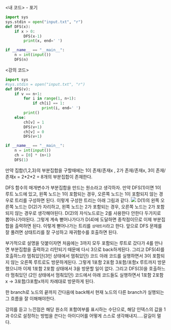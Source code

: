 <내 코드> - 포기

```python
import sys
sys.stdin = open("input.txt", "r")
def DFS(x):
    if x > 0:
        DFS(x-1)
        print(x, end=' ')

if __name__ == "__main__":
    n = int(input())
    DFS(n)
```

<강의 코드>

```python
import sys
#sys.stdin = open("input.txt", "r")
def DFS(v):
    if v == n+1:
        for i in range(1, n+1):
            if ch[i] == 1:
                print(i, end=' ')
        print()
    else:
        ch[v] = 1
        DFS(v+1)
        ch[v] = 0
        DFS(v+1)

if __name__ == "__main__":
    n = int(input())
    ch = [0] * (n+1)
    DFS(1)
```

만약 집합{1,2,3}의 부분집합을 구할때에는 1이 존재/존재x , 2가 존재/존재x, 3이 존재/존재x = 2\*2\*2 = 8개의 부분집합이 존재한다.

DFS 함수의 매개변수가 부분집합을 만드는 원소라고 생각하자.
만약 DFS(1)이면 1이 루트 노드에 있고, 왼쪽 노드는 1이 포함되는 경우, 오른쪽 노드는 1이 포함되지 않는 경우로 트리를 구성하면 된다.
이렇게 구성한 트리는 아래 그림과 같다.
![](https://velog.velcdn.com/images/woonyumnyum/post/19dfd25e-70ab-46b0-9032-89e6e841a02c/image.jpg)
D(1)의 왼쪽 오른쪽 노드는 D(2)가 자리하고, 왼쪽 노드는 2가 포함되는 경우, 오른쪽 노드는 2가 포함되지 않는 경우로 생각해야된다. D(2)의 자식노드로는 2를 사용한다 안한다 두가지로 뽑아나가야된다. 그렇게 계속 뻗어나가다가 D(4)에 도달하면 종착점이므로 이제 부분집합을 출력하면 된다.
이렇게 뻗어나가는 트리를 `상태트리`라고 한다.
앞으로 DFS 문제를 잘 풀려면 상태트리를 잘 구성하고 재귀함수를 호출하면 된다.

부가적으로 설명을 덧붙이자면 처음에는 3까지 모두 포함되는 루트로 갔다가 4를 만나면 부분집합을 출력하고 리턴되기 때문에 다시 3으로 back하게된다. 그리고 DFS(4)를 호출하느라 멈춰있던(3인 상태에서 멈춰있던) 코드 아래 코드를 실행하면서 3이 포함되지 않는 오른쪽 루트로도 방문하게된다. 그렇게 1포함 2포함 3포함/포함x 루트까지 방문했으니까 이제 1포함 2포함 상태에서 3을 방문할 일이 없다. 그리고 DFS(3)을 호출하느라 멈춰있던 (2인 상태에서 멈춰있던) 코드에서 아래 코드들도 실행하면서 1포함 2포함x -> 3포함/3포함x까지 차례대로 방문하게 된다. 

한 branch로 노드의 끝까지 간다음에 back해서 현재 노드의 다른 branch가 실행되는 그 흐름을 잘 이해해야한다.

강의를 듣고 느낀점은 해당 원소의 포함여부를 표시하는 수단으로, 해당 인덱스의 값을 1과 0으로 설정하는 방법을 쓴다는 아이디어를 어떻게 스스로 생각해내지.....갈길이 멀다.
